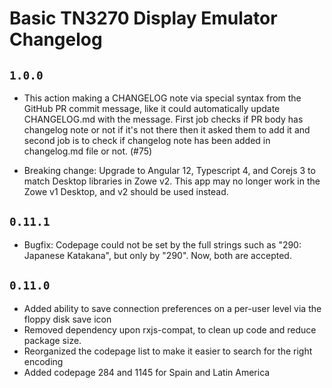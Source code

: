 # Basic TN3270 Display Emulator Changelog

## `1.0.0`
- This action making a CHANGELOG note via special syntax from the GitHub PR commit message, like it could automatically update CHANGELOG.md with the message. First job checks if PR body has changelog note or not if it's not there then it asked them to add it and second job is to check if changelog note has been added in changelog.md file or not. (#75)

- Breaking change: Upgrade to Angular 12, Typescript 4, and Corejs 3 to match Desktop libraries in Zowe v2. This app may no longer work in the Zowe v1 Desktop, and v2 should be used instead.

## `0.11.1`

- Bugfix: Codepage could not be set by the full strings such as "290: Japanese Katakana", but only by "290". Now, both are accepted.

## `0.11.0`

- Added ability to save connection preferences on a per-user level via the floppy disk save icon
- Removed dependency upon rxjs-compat, to clean up code and reduce package size.
- Reorganized the codepage list to make it easier to search for the right encoding
- Added codepage 284 and 1145 for Spain and Latin America
